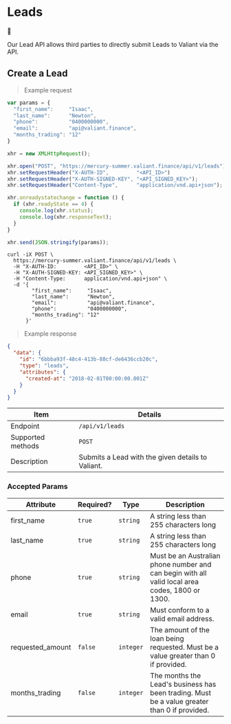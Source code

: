 # Leads

🏅

Our Lead API allows third parties to directly submit Leads to Valiant via the API.

## Create a Lead

> Example request

```javascript
var params = {
  "first_name":     "Isaac",
  "last_name":      "Newton",
  "phone":          "0400000000",
  "email":          "api@valiant.finance",
  "months_trading": "12"
}

xhr = new XMLHttpRequest();

xhr.open("POST", "https://mercury-summer.valiant.finance/api/v1/leads");
xhr.setRequestHeader("X-AUTH-ID",         "<API_ID>")
xhr.setRequestHeader("X-AUTH-SIGNED-KEY", "<API_SIGNED_KEY>");
xhr.setRequestHeader("Content-Type",      "application/vnd.api+json");

xhr.onreadystatechange = function () {
  if (xhr.readyState == 4) {
    console.log(xhr.status);
    console.log(xhr.responseText);
  }
}

xhr.send(JSON.stringify(params));
```

```shell
curl -iX POST \
  https://mercury-summer.valiant.finance/api/v1/leads \
  -H "X-AUTH-ID:         <API_ID>" \
  -H "X-AUTH-SIGNED-KEY: <API_SIGNED_KEY>" \
  -H "Content-Type:      application/vnd.api+json" \
  -d '{
        "first_name":     "Isaac",
        "last_name":      "Newton",
        "email":          "api@valiant.finance",
        "phone":          "0400000000",
        "months_trading": "12"
      }'
```

> Example response

```json
{
  "data": {
    "id": "6bbba93f-48c4-413b-88cf-de6436ccb20c",
    "type": "leads",
    "attributes": {
      "created-at": "2018-02-01T00:00:00.001Z"
    }
  }
}
```

| Item              | Details                                             |
| ----------------- | --------------------------------------------------- |
| Endpoint          | `/api/v1/leads`                                     |
| Supported methods | `POST`                                              |
| Description       | Submits a Lead with the given details to Valiant.   |

### Accepted Params

| Attribute        | Required? | Type      | Description                            |
| ---------------- | --------- | --------- | -------------------------------------- |
| first_name       | `true`    | `string`  | A string less than 255 characters long |
| last_name        | `true`    | `string`  | A string less than 255 characters long |
| phone            | `true`    | `string`  | Must be an Australian phone number and can begin with all valid local area codes, 1800 or 1300. |
| email            | `true`    | `string`  | Must conform to a valid email address. |
| requested_amount | `false`   | `integer` | The amount of the loan being requested. Must be a value greater than 0 if provided.	|
| months_trading   | `false`   | `integer` | The months the Lead's business has been trading. Must be a value greater than 0 if provided. |
